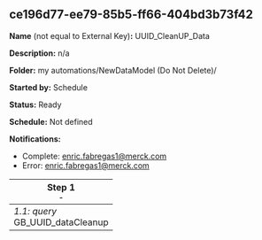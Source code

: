## ce196d77-ee79-85b5-ff66-404bd3b73f42

**Name** (not equal to External Key)**:** UUID_CleanUP_Data

**Description:** n/a

**Folder:** my automations/NewDataModel (Do Not Delete)/

**Started by:** Schedule

**Status:** Ready

**Schedule:** Not defined

**Notifications:**

* Complete: enric.fabregas1@merck.com
* Error: enric.fabregas1@merck.com

| Step 1<br>_<small>-</small>_ |
| --- |
| _1.1: query_<br>GB_UUID_dataCleanup |
